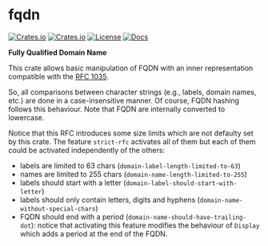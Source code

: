 # fqdn

[![Crates.io](https://img.shields.io/crates/v/fqdn?style=flat)](https://crates.io/crates/fqdn)
[![Crates.io](https://img.shields.io/crates/d/fqdn?style=flat)](https://crates.io/crates/fqdn)
[![License](https://img.shields.io/badge/license-MIT-blue?style=flat)](https://crates.io/crates/fqdn)
[![Docs](https://img.shields.io/docsrs/fqdn)](https://docs.rs/fqdn)

**Fully Qualified Domain Name**

This crate allows basic manipulation of FQDN with an inner representation 
compatible with the [RFC 1035](https://tools.ietf.org/html/rfc1035).

So, all comparisons between character strings (e.g., labels, domain names, etc.)
are done in a case-insensitive manner. Of course, FQDN hashing follows this behaviour.
Note that FQDN are internally converted to lowercase.

Notice that this RFC introduces some size limits which are not defaulty
set by this crate. 
The feature `strict-rfc` activates all of them 
but each of them could be activated independently of the others:
- labels are limited to 63 chars (`domain-label-length-limited-to-63`)
- names are limited to 255 chars (`domain-name-length-limited-to-255`)
- labels should start with a letter (`domain-label-should-start-with-letter`)
- labels should only contain letters, digits and hyphens (`domain-name-without-special-chars`)
- FQDN should end with a period (`domain-name-should-have-trailing-dot`): notice that activating this feature
modifies the behaviour of `Display` which adds a period at the end of the FQDN.